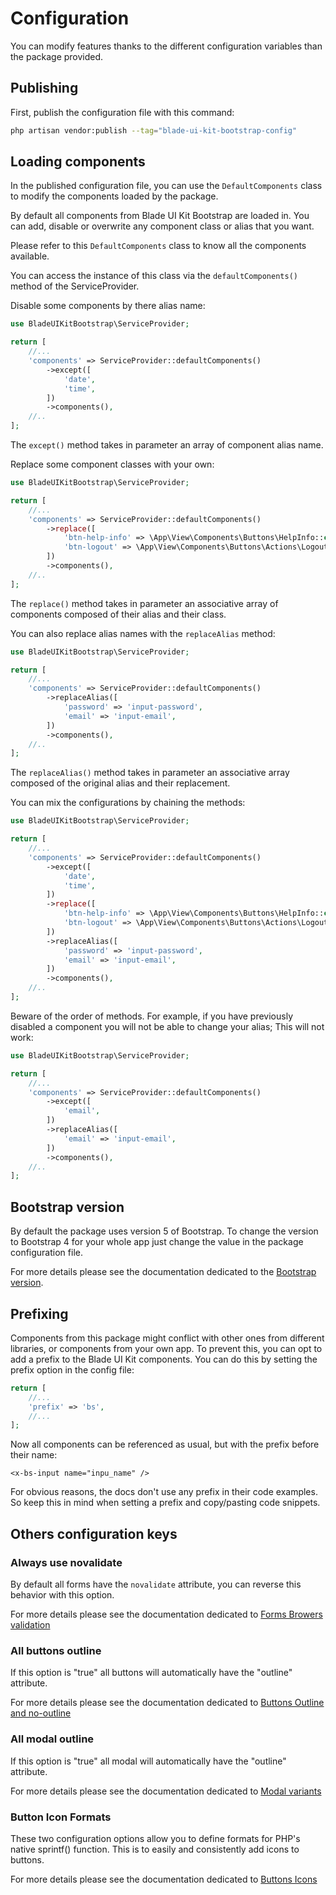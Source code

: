 Configuration
=============

You can modify features thanks to the different configuration variables than the package provided.

Publishing
----------

First, publish the configuration file with this command:

```bash
php artisan vendor:publish --tag="blade-ui-kit-bootstrap-config"
```

Loading components
------------------

In the published configuration file, you can use the `DefaultComponents` class to modify the components loaded by the package.

By default all components from Blade UI Kit Bootstrap are loaded in. You can add, disable or overwrite any component class or alias that you want.

Please refer to this `DefaultComponents` class to know all the components available.

You can access the instance of this class via the `defaultComponents()` method of the ServiceProvider.

Disable some components by there alias name:

```php
use BladeUIKitBootstrap\ServiceProvider;

return [
    //...
    'components' => ServiceProvider::defaultComponents()
        ->except([
            'date',
            'time',
        ])
        ->components(),
    //..
];
```

The `except()` method takes in parameter an array of component alias name.

Replace some component classes with your own:

```php
use BladeUIKitBootstrap\ServiceProvider;

return [
    //...
    'components' => ServiceProvider::defaultComponents()
        ->replace([
            'btn-help-info' => \App\View\Components\Buttons\HelpInfo::class,
            'btn-logout' => \App\View\Components\Buttons\Actions\Logout::class,
        ])
        ->components(),
    //..
];
```

The `replace()` method takes in parameter an associative array of components composed of their alias and their class.

You can also replace alias names with the `replaceAlias` method:

```php
use BladeUIKitBootstrap\ServiceProvider;

return [
    //...
    'components' => ServiceProvider::defaultComponents()
        ->replaceAlias([
            'password' => 'input-password',
            'email' => 'input-email',
        ])
        ->components(),
    //..
];
```

The `replaceAlias()` method takes in parameter an associative array composed of the original alias and their replacement.

You can mix the configurations by chaining the methods:

```php
use BladeUIKitBootstrap\ServiceProvider;

return [
    //...
    'components' => ServiceProvider::defaultComponents()
        ->except([
            'date',
            'time',
        ])
        ->replace([
            'btn-help-info' => \App\View\Components\Buttons\HelpInfo::class,
            'btn-logout' => \App\View\Components\Buttons\Actions\Logout::class,
        ])
        ->replaceAlias([
            'password' => 'input-password',
            'email' => 'input-email',
        ])
        ->components(),
    //..
];
```

Beware of the order of methods. For example, if you have previously disabled a component you will not be able to change your alias; This will not work:

```php
use BladeUIKitBootstrap\ServiceProvider;

return [
    //...
    'components' => ServiceProvider::defaultComponents()
        ->except([
            'email',
        ])
        ->replaceAlias([
            'email' => 'input-email',
        ])
        ->components(),
    //..
];
```

Bootstrap version
-----------------

By default the package uses version 5 of Bootstrap. To change the version to Bootstrap 4 for your whole app just change the value in the package configuration file.

For more details please see the documentation dedicated to the [Bootstrap version](./bootstrap-version.md).


Prefixing
---------

Components from this package might conflict with other ones from different libraries, or components from your own app. To prevent this, you can opt to add a prefix to the Blade UI Kit components. You can do this by setting the prefix option in the config file:

```php
return [
    //...
    'prefix' => 'bs',
    //...
];
```
Now all components can be referenced as usual, but with the prefix before their name:

```blade
<x-bs-input name="inpu_name" />
```
For obvious reasons, the docs don't use any prefix in their code examples. So keep this in mind when setting a prefix and copy/pasting code snippets.


Others configuration keys
-------------------------

### Always use novalidate

By default all forms have the `novalidate` attribute, you can reverse this behavior with this option.

For more details please see the documentation dedicated to [Forms Browers validation](./forms#browers-validation)

### All buttons outline

If this option is "true" all buttons will automatically have the "outline" attribute.

For more details please see the documentation dedicated to [Buttons Outline and no-outline](./buttons/buttons.md#outline-and-no-outline)

### All modal outline

If this option is "true" all modal will automatically have the "outline" attribute.

For more details please see the documentation dedicated to [Modal variants](./modals#modal-variants)

### Button Icon Formats

These two configuration options allow you to define formats for PHP's native sprintf() function. This is to easily and consistently add icons to buttons.

For more details please see the documentation dedicated to [Buttons Icons](./buttons/buttons.md#icons)
